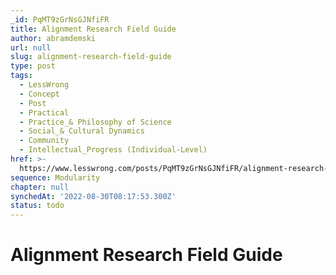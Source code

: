 ```yaml
---
_id: PqMT9zGrNsGJNfiFR
title: Alignment Research Field Guide
author: abramdemski
url: null
slug: alignment-research-field-guide
type: post
tags:
  - LessWrong
  - Concept
  - Post
  - Practical
  - Practice_& Philosophy of Science
  - Social_& Cultural Dynamics
  - Community
  - Intellectual_Progress (Individual-Level)
href: >-
  https://www.lesswrong.com/posts/PqMT9zGrNsGJNfiFR/alignment-research-field-guide
sequence: Modularity
chapter: null
synchedAt: '2022-08-30T08:17:53.300Z'
status: todo
---
```


# Alignment Research Field Guide
